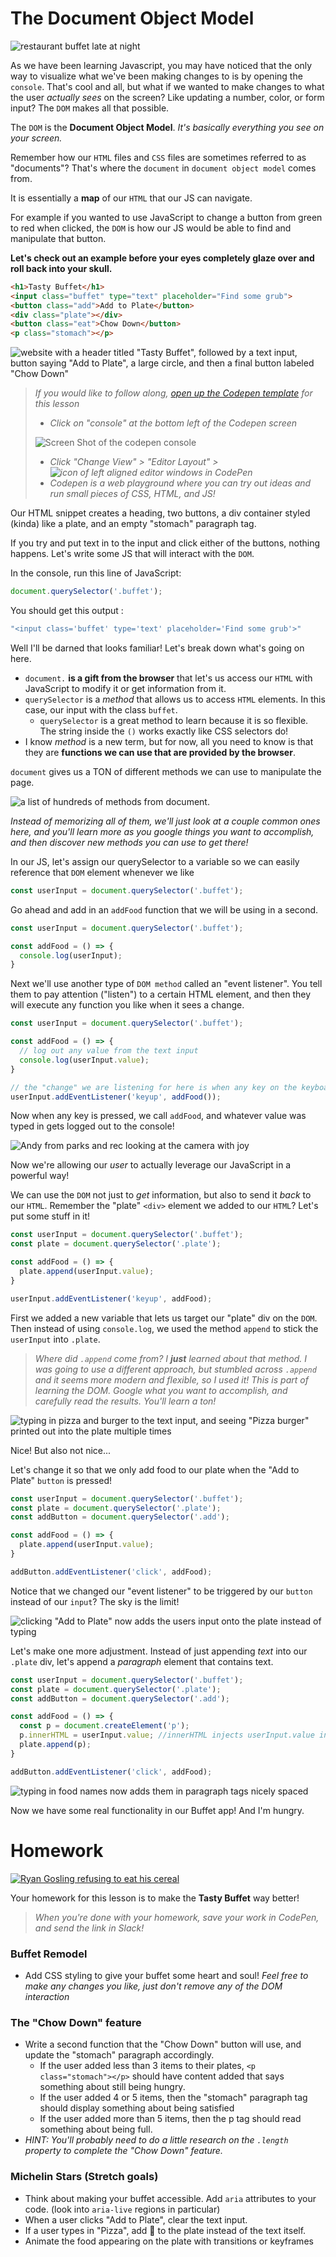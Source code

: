 # The Document Object Model

![restaurant buffet late at night](https://images.unsplash.com/photo-1573550854847-3d78b3c72c2f?ixid=MXwxMjA3fDB8MHxwaG90by1wYWdlfHx8fGVufDB8fHw%3D&ixlib=rb-1.2.1&auto=format&fit=crop&w=1350&q=80)

As we have been learning Javascript, you may have noticed that the only way to visualize what we've been making changes to is by opening the `console`. That's cool and all, but what if we wanted to make changes to what the user _actually sees_ on the screen? Like updating a number, color, or form input? The `DOM` makes all that possible.

The `DOM` is the **Document Object Model**. _It's basically everything you see on your screen._

Remember how our `HTML` files and `CSS` files are sometimes referred to as "documents"? That's where the `document` in `document object model` comes from.

It is essentially a **map** of our `HTML` that our JS can navigate.

For example if you wanted to use JavaScript to change a button from green to red when clicked, the `DOM` is how our JS would be able to find and manipulate that button.

**Let's check out an example before your eyes completely glaze over and roll back into your skull.**

```html
<h1>Tasty Buffet</h1>
<input class="buffet" type="text" placeholder="Find some grub">
<button class="add">Add to Plate</button>
<div class="plate"></div>
<button class="eat">Chow Down</button>
<p class="stomach"></p>
```
![website with a header titled "Tasty Buffet", followed by a text input, button saying "Add to Plate", a large circle, and then a final button labeled "Chow Down"](https://i.imgur.com/llhqgLe.png)

> _If you would like to follow along, [open up the Codepen template](https://codepen.io/mikelbrierly/pen/gOwQQox?editors=1011) for this lesson_
> * _Click on "console" at the bottom left of the Codepen screen_
>
> ![Screen Shot of the codepen console](https://i.imgur.com/66LqyvS.png)
> * _Click "Change View" > "Editor Layout" > ![icon of left aligned editor windows in CodePen](https://i.imgur.com/f2L6mOd.png)_
> * _Codepen is a web playground where you can try out ideas and run small pieces of CSS, HTML, and JS!_

Our HTML snippet creates a heading, two buttons, a div container styled (kinda) like a plate, and an empty "stomach" paragraph tag.

If you try and put text in to the input and click either of the buttons, nothing happens. Let's write some JS that will interact with the `DOM`.

In the console, run this line of JavaScript:

```javascript
document.querySelector('.buffet');
```

You should get this output :

```JavaScript
"<input class='buffet' type='text' placeholder='Find some grub'>"
```

Well I'll be darned that looks familiar! Let's break down what's going on here.

* `document.` **is a gift from the browser** that let's us access our `HTML` with JavaScript to modify it or get information from it. 
* `querySelector` is a _method_ that allows us to access `HTML` elements. In this case, our input with the class `buffet`.
  * `querySelector` is a great method to learn because it is so flexible. The string inside the `()` works exactly like CSS selectors do!
* I know _method_ is a new term, but for now, all you need to know is that they are **functions we can use that are provided by the browser**.

`document` gives us a TON of different methods we can use to manipulate the page.

![a list of hundreds of methods from document.](https://i.imgur.com/aodMomJ.gif)

_Instead of memorizing all of them, we'll just look at a couple common ones here, and you'll learn more as you google things you want to accomplish, and then discover new methods you can use to get there!_

In our JS, let's assign our querySelector to a variable so we can easily reference that `DOM` element whenever we like

```javascript
const userInput = document.querySelector('.buffet');
```

Go ahead and add in an `addFood` function that we will be using in a second. 

```javascript
const userInput = document.querySelector('.buffet');

const addFood = () => {
  console.log(userInput);
}
```

Next we'll use another type of `DOM method` called an "event listener". You tell them to pay attention ("listen") to a certain HTML element, and then they will execute any function you like when it sees a change.


```javascript
const userInput = document.querySelector('.buffet');

const addFood = () => {
  // log out any value from the text input
  console.log(userInput.value);
}

// the "change" we are listening for here is when any key on the keyboard is used
userInput.addEventListener('keyup', addFood());
```

Now when any key is pressed, we call `addFood`, and whatever value was typed in gets logged out to the console!

![Andy from parks and rec looking at the camera with joy](https://thumbs.gfycat.com/MildBeneficialAtlanticridleyturtle-small.gif)

Now we're allowing our _user_ to actually leverage our JavaScript in a powerful way!

We can use the `DOM` not just to _get_ information, but also to send it _back_ to our `HTML`. Remember the "plate" `<div>` element we added to our `HTML`? Let's put some stuff in it!

```javascript
const userInput = document.querySelector('.buffet');
const plate = document.querySelector('.plate');

const addFood = () => {
  plate.append(userInput.value);
}

userInput.addEventListener('keyup', addFood);
```

First we added a new variable that lets us target our "plate" div on the `DOM`. Then instead of using `console.log`, we used the method `append` to stick the `userInput` into `.plate`.

> _Where did `.append` come from? I **just** learned about that method. I was going to use a different approach, but stumbled across `.append` and it seems more modern and flexible, so I used it! This is part of learning the DOM. Google what you want to accomplish, and carefully read the results. You'll learn a ton!_

![typing in pizza and burger to the text input, and seeing "Pizza burger" printed out into the plate multiple times](https://i.imgur.com/GxXhnRF.gif)

Nice! But also not nice... 

Let's change it so that we only add food to our plate when the "Add to Plate" `button` is pressed!

```javascript
const userInput = document.querySelector('.buffet');
const plate = document.querySelector('.plate');
const addButton = document.querySelector('.add');

const addFood = () => {
  plate.append(userInput.value);
}

addButton.addEventListener('click', addFood);
```

Notice that we changed our "event listener" to be triggered by our `button` instead of our `input`? The sky is the limit!

![clicking "Add to Plate" now adds the users input onto the plate instead of typing](https://i.imgur.com/9DnJ81y.gif)

Let's make one more adjustment. Instead of just appending _text_ into our `.plate` div, let's append a _paragraph_ element that contains text.

```javascript
const userInput = document.querySelector('.buffet');
const plate = document.querySelector('.plate');
const addButton = document.querySelector('.add');

const addFood = () => {
  const p = document.createElement('p');
  p.innerHTML = userInput.value; //innerHTML injects userInput.value into our new p tag
  plate.append(p);
}

addButton.addEventListener('click', addFood);
```
![typing in food names now adds them in paragraph tags nicely spaced](https://i.imgur.com/oyJ2HiF.gif)

Now we have some real functionality in our Buffet app! And I'm hungry.

# Homework

[![Ryan Gosling refusing to eat his cereal](https://i.pinimg.com/originals/7b/e5/9b/7be59b5ed20819f9569eebb442b4c3e7.gif)](https://www.youtube.com/watch?v=ohJtvuCAsp4)

Your homework for this lesson is to make the **Tasty Buffet** way better! 

> _When you're done with your homework, save your work in CodePen, and send the link in Slack!_

### Buffet Remodel

* Add CSS styling to give your buffet some heart and soul! _Feel free to make any changes you like, just don't remove any of the DOM interaction_

### The "Chow Down" feature

* Write a second function that the "Chow Down" button will use, and update the "stomach" paragraph accordingly.
  * If the user added less than 3 items to their plates, `<p class="stomach"></p>` should have content added that says something about still being hungry.
  * If the user added 4 or 5 items, then the "stomach" paragraph tag should display something about being satisfied
  * If the user added more than 5 items, then the p tag should read something about being full.
* _HINT: You'll probably need to do a little research on the `.length` property to complete the "Chow Down" feature._

### Michelin Stars (Stretch goals)

* Think about making your buffet accessible. Add `aria` attributes to your code. (look into `aria-live` regions in particular)
* When a user clicks "Add to Plate", clear the text input.
* If a user types in "Pizza", add 🍕 to the plate instead of the text itself.
* Animate the food appearing on the plate with transitions or keyframes
  
